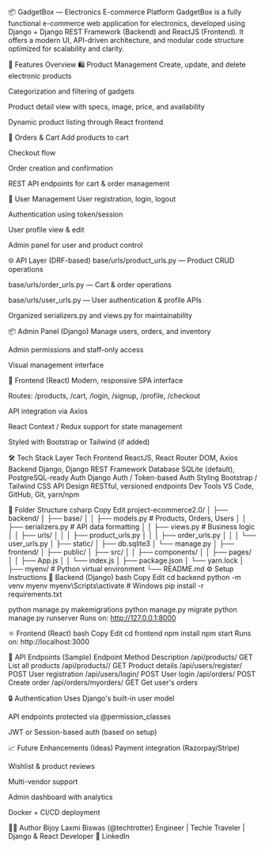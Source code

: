 📦 GadgetBox — Electronics E-commerce Platform
GadgetBox is a fully functional e-commerce web application for electronics, developed using Django + Django REST Framework (Backend) and ReactJS (Frontend). It offers a modern UI, API-driven architecture, and modular code structure optimized for scalability and clarity.

🚀 Features Overview
🛍️ Product Management
Create, update, and delete electronic products

Categorization and filtering of gadgets

Product detail view with specs, image, price, and availability

Dynamic product listing through React frontend

🧾 Orders & Cart
Add products to cart

Checkout flow

Order creation and confirmation

REST API endpoints for cart & order management

👤 User Management
User registration, login, logout

Authentication using token/session

User profile view & edit

Admin panel for user and product control

🌐 API Layer (DRF-based)
base/urls/product_urls.py — Product CRUD operations

base/urls/order_urls.py — Cart & order operations

base/urls/user_urls.py — User authentication & profile APIs

Organized serializers.py and views.py for maintainability

📦 Admin Panel (Django)
Manage users, orders, and inventory

Admin permissions and staff-only access

Visual management interface

💅 Frontend (React)
Modern, responsive SPA interface

Routes: /products, /cart, /login, /signup, /profile, /checkout

API integration via Axios

React Context / Redux support for state management

Styled with Bootstrap or Tailwind (if added)

🛠️ Tech Stack
Layer	Tech
Frontend	ReactJS, React Router DOM, Axios
Backend	Django, Django REST Framework
Database	SQLite (default), PostgreSQL-ready
Auth	Django Auth / Token-based Auth
Styling	Bootstrap / Tailwind CSS
API Design	RESTful, versioned endpoints
Dev Tools	VS Code, GitHub, Git, yarn/npm

📁 Folder Structure
csharp
Copy
Edit
project-ecommerce2.0/
│
├── backend/
│   ├── base/
│   │   ├── models.py         # Products, Orders, Users
│   │   ├── serializers.py    # API data formatting
│   │   ├── views.py          # Business logic
│   │   ├── urls/
│   │   │   ├── product_urls.py
│   │   │   ├── order_urls.py
│   │   │   └── user_urls.py
│   ├── static/
│   ├── db.sqlite3
│   └── manage.py
│
├── frontend/
│   ├── public/
│   ├── src/
│   │   ├── components/
│   │   ├── pages/
│   │   ├── App.js
│   │   └── index.js
│   ├── package.json
│   └── yarn.lock
│
├── myenv/                    # Python virtual environment
└── README.md
⚙️ Setup Instructions
🔧 Backend (Django)
bash
Copy
Edit
cd backend
python -m venv myenv
myenv\Scripts\activate   # Windows
pip install -r requirements.txt

python manage.py makemigrations
python manage.py migrate
python manage.py runserver
Runs on: http://127.0.0.1:8000

⚛️ Frontend (React)
bash
Copy
Edit
cd frontend
npm install
npm start
Runs on: http://localhost:3000

📡 API Endpoints (Sample)
Endpoint	Method	Description
/api/products/	GET	List all products
/api/products/<id>/	GET	Product details
/api/users/register/	POST	User registration
/api/users/login/	POST	User login
/api/orders/	POST	Create order
/api/orders/myorders/	GET	Get user's orders

🔒 Authentication
Uses Django's built-in user model

API endpoints protected via @permission_classes

JWT or Session-based auth (based on setup)

📈 Future Enhancements (Ideas)
Payment integration (Razorpay/Stripe)

Wishlist & product reviews

Multi-vendor support

Admin dashboard with analytics

Docker + CI/CD deployment

👨‍💻 Author
Bijoy Laxmi Biswas (@techtrotter)
Engineer | Techie Traveler | Django & React Developer
🔗 LinkedIn

